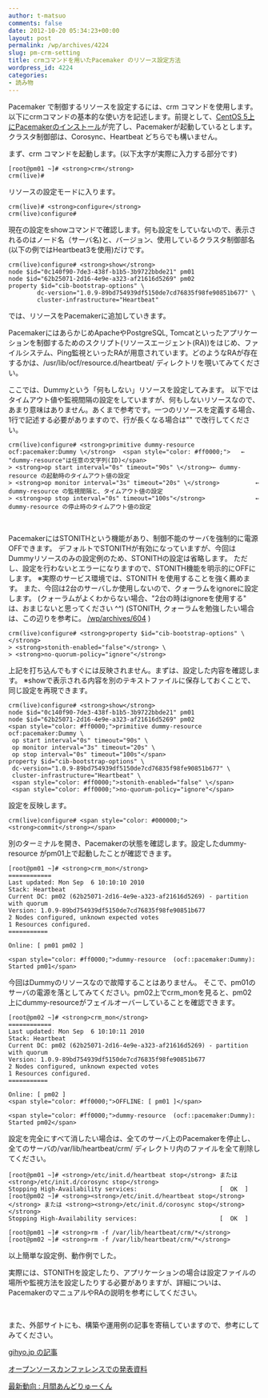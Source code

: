 ```yaml
---
author: t-matsuo
comments: false
date: 2012-10-20 05:34:23+00:00
layout: post
permalink: /wp/archives/4224
slug: pm-crm-setting
title: crmコマンドを用いたPacemaker のリソース設定方法
wordpress_id: 4224
categories:
- 読み物
---
```


Pacemaker で制御するリソースを設定するには、crm コマンドを使用します。以下にcrmコマンドの基本的な使い方を記述します。前提として、[CentOS 5上にPacemakerのインストール](/wp/archives/4219)が完了し、Pacemakerが起動しているとします。クラスタ制御部は、Corosync、Heartbeat どちらでも構いません。

まず、crm コマンドを起動します。(以下太字が実際に入力する部分です)

    
    [root@pm01 ~]# <strong>crm</strong>
    crm(live)#


リソースの設定モードに入ります。

    
    crm(live)# <strong>configure</strong>
    crm(live)configure#


現在の設定をshowコマンドで確認します。何も設定をしていないので、表示されるのはノード名（サーバ名)と、バージョン、使用しているクラスタ制御部名(以下の例ではHeartbeat3を使用)だけです。

    
    crm(live)configure# <strong>show</strong>
    node $id="0c140f90-7de3-438f-b1b5-3b9722bbde21" pm01
    node $id="62b25071-2d16-4e9e-a323-af21616d5269" pm02
    property $id="cib-bootstrap-options" \
            dc-version="1.0.9-89bd754939df5150de7cd76835f98fe90851b677" \
            cluster-infrastructure="Heartbeat"


では、リソースをPacemakerに追加していきます。

PacemakerにはあらかじめApacheやPostgreSQL, Tomcatといったアプリケーションを制御するためのスクリプト(リソースエージェント(RA))をはじめ、ファイルシステム、Ping監視といったRAが用意されています。どのようなRAが存在するかは、/usr/lib/ocf/resource.d/heartbeat/ ディレクトリを覗いてみてください。

ここでは、Dummyという「何もしない」リソースを設定してみます。
以下ではタイムアウト値や監視間隔の設定をしていますが、何もしないリソースなので、あまり意味はありません。あくまで参考です。一つのリソースを定義する場合、1行で記述する必要がありますので、行が長くなる場合は"\" で改行してください。

    
    crm(live)configure# <strong>primitive dummy-resource ocf:pacemaker:Dummy \</strong>  <span style="color: #ff0000;">   ← "dummy-resource"は任意の文字列(ID)</span>
    > <strong>op start interval="0s" timeout="90s" \</strong>← dummy-resource の起動時のタイムアウト値の設定
    > <strong>op monitor interval="3s" timeout="20s" \</strong>          ← dummy-resource の監視間隔と、タイムアウト値の設定
    > <strong>op stop interval="0s" timeout="100s"</strong>              ← dummy-resource の停止時のタイムアウト値の設定


 

PacemakerにはSTONITHという機能があり、制御不能のサーバを強制的に電源OFFできます。
デフォルトでSTONITHが有効になっていますが、今回はDummyリソースのみの設定例のため、STONITHの設定は省略します。
ただし、設定を行わないとエラーになりますので、STONITH機能を明示的にOFFにします。
※実際のサービス環境では、STONITH を使用することを強く薦めます。
また、今回は2台のサーバしか使用しないので、クォーラムをignoreに設定します。
(クォーラムがよくわからない場合、"2台の時はignoreを使用する" は、おまじないと思ってください ^^)
(STONITH, クォーラムを勉強したい場合は、この辺りを参考に。 [/wp/archives/604](/wp/archives/604) )

    
    crm(live)configure# <strong>property $id="cib-bootstrap-options" \</strong>
    > <strong>stonith-enabled="false"</strong> \
    > <strong>no-quorum-policy="ignore"</strong>


上記を打ち込んでもすぐには反映されません。まずは、設定した内容を確認します。
※showで表示される内容を別のテキストファイルに保存しておくことで、同じ設定を再現できます。

    
    crm(live)configure# <strong>show</strong>
    node $id="0c140f90-7de3-438f-b1b5-3b9722bbde21" pm01
    node $id="62b25071-2d16-4e9e-a323-af21616d5269" pm02
    <span style="color: #ff0000;">primitive dummy-resource ocf:pacemaker:Dummy \
     op start interval="0s" timeout="90s" \
     op monitor interval="3s" timeout="20s" \
     op stop interval="0s" timeout="100s"</span>
    property $id="cib-bootstrap-options" \
     dc-version="1.0.9-89bd754939df5150de7cd76835f98fe90851b677" \
     cluster-infrastructure="Heartbeat" \
     <span style="color: #ff0000;">stonith-enabled="false" \</span>
     <span style="color: #ff0000;">no-quorum-policy="ignore"</span>


設定を反映します。

    
    crm(live)configure# <span style="color: #000000;"><strong>commit</strong></span>


別のターミナルを開き、Pacemakerの状態を確認します。設定したdummy-resource がpm01上で起動したことが確認できます。

    
    [root@pm01 ~]# <strong>crm_mon</strong>
    ============
    Last updated: Mon Sep  6 10:10:10 2010
    Stack: Heartbeat
    Current DC: pm02 (62b25071-2d16-4e9e-a323-af21616d5269) - partition with quorum
    Version: 1.0.9-89bd754939df5150de7cd76835f98fe90851b677
    2 Nodes configured, unknown expected votes
    1 Resources configured.
    ===========
    
    Online: [ pm01 pm02 ]
    
    <span style="color: #ff0000;">dummy-resource  (ocf::pacemaker:Dummy): Started pm01</span>


今回はDummyのリソースなので故障することはありません。
そこで、pm01のサーバの電源を落としてみてください。pm02上でcrm_monを見ると、pm02 上にdummy-resourceがフェイルオーバーしていることを確認できます。

    
    [root@pm02 ~]# <strong>crm_mon</strong>
    ============
    Last updated: Mon Sep  6 10:10:11 2010
    Stack: Heartbeat
    Current DC: pm02 (62b25071-2d16-4e9e-a323-af21616d5269) - partition with quorum
    Version: 1.0.9-89bd754939df5150de7cd76835f98fe90851b677
    2 Nodes configured, unknown expected votes
    1 Resources configured.
    ===========
    
    Online: [ pm02 ]
    <span style="color: #ff0000;">OFFLINE: [ pm01 ]</span>
    
    <span style="color: #ff0000;">dummy-resource  (ocf::pacemaker:Dummy): Started pm02</span>


設定を完全にすべて消したい場合は、全てのサーバ上のPacemakerを停止し、全てのサーバの/var/lib/heartbeat/crm/ ディレクトリ内のファイルを全て削除してください。

    
    [root@pm01 ~]# <strong>/etc/init.d/heartbeat stop</strong> または <strong>/etc/init.d/corosync stop</strong>
    Stopping High-Availability services:                       [  OK  ]
    [root@pm02 ~]# <strong><strong>/etc/init.d/heartbeat stop</strong></strong> または <strong><strong>/etc/init.d/corosync stop</strong></strong>
    Stopping High-Availability services:                       [  OK  ]
    
    [root@pm01 ~]# <strong>rm -f /var/lib/heartbeat/crm/*</strong>
    [root@pm02 ~]# <strong>rm -f /var/lib/heartbeat/crm/*</strong>


以上簡単な設定例、動作例でした。

実際には、STONITHを設定したり、アプリケーションの場合は設定ファイルの場所や監視方法を設定したりする必要がありますが、詳細についは、PacemakerのマニュアルやRAの説明を参考にしてください。

 

また、外部サイトにも、構築や運用例の記事を寄稿していますので、参考にしてみてください。
[](http://gihyo.jp/admin/serial/01/pacemaker)

[gihyo.jp の記事 ](http://gihyo.jp/admin/serial/01/pacemaker)

[オープンソースカンファレンスでの発表資料](/wp/archives/tag/osc)

[最新動向 : 月間あんどりゅーくん](/wp/?s=%E5%88%A5%E5%86%8A%E3%81%82%E3%82%93%E3%81%A9%E3%82%8A%E3%82%85%E3%83%BC%E3%81%8F%E3%82%93)

 
